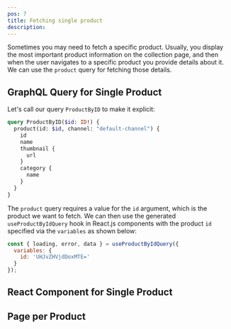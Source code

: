 ```yaml
---
pos: 7
title: Fetching single product 
description: 
---
```


Sometimes you may need to fetch a specific product. Usually, you display the most important product information on the collection page, and then when the user navigates to a specific product you provide details about it.  We can use the `product` query for fetching those details.

## GraphQL Query for Single Product

Let's call our query `ProductByID` to make it explicit:

```graphql
query ProductByID($id: ID!) {
  product(id: $id, channel: "default-channel") {
    id
    name
    thumbnail {
      url
    }
    category {
      name
    }
  }
}
```

The `product` query requires a value for the `id` argument, which is the product we want to fetch. We can then use the generated `useProductByIdQuery` hook in React.js components with the product `id` specified via the `variables` as shown below:

```js
const { loading, error, data } = useProductByIdQuery({ 
  variables: { 
    id: 'UHJvZHVjdDoxMTE=' 
  } 
});
```

## React Component for Single Product

## Page per Product
